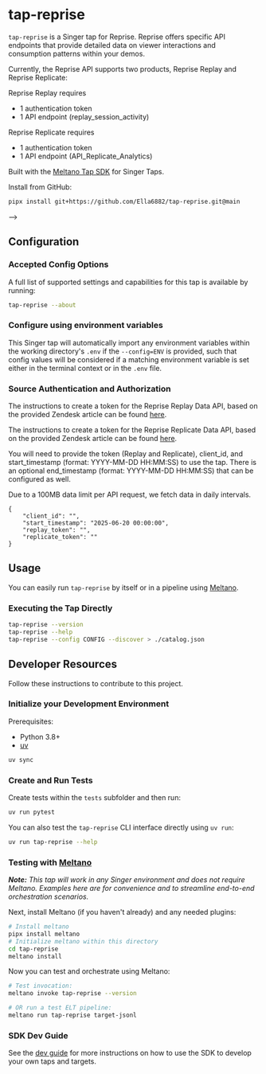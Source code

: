 # tap-reprise

`tap-reprise` is a Singer tap for Reprise. Reprise offers specific API endpoints that provide detailed data on viewer interactions and consumption patterns within your demos.

Currently, the Reprise API supports two products, Reprise Replay and Reprise Replicate:

Reprise Replay requires
- 1 authentication token 
- 1 API endpoint (replay_session_activity)

Reprise Replicate requires
- 1 authentication token 
- 1 API endpoint (API_Replicate_Analytics)

Built with the [Meltano Tap SDK](https://sdk.meltano.com) for Singer Taps.

Install from GitHub:

```bash
pipx install git+https://github.com/Ella6882/tap-reprise.git@main
```

-->

## Configuration

### Accepted Config Options

A full list of supported settings and capabilities for this
tap is available by running:

```bash
tap-reprise --about
```

### Configure using environment variables

This Singer tap will automatically import any environment variables within the working directory's
`.env` if the `--config=ENV` is provided, such that config values will be considered if a matching
environment variable is set either in the terminal context or in the `.env` file.

### Source Authentication and Authorization

The instructions to create a token for the Reprise Replay Data API, based on the provided Zendesk article can be found [here](https://reprise.zendesk.com/hc/en-us/articles/18940321925659-Replay-Data-API).

The instructions to create a token for the Reprise Replicate Data API, based on the provided Zendesk article can be found [here](https://reprise.zendesk.com/hc/en-us/articles/28931374746907-Replicate-Data-API).

You will need to provide the token (Replay and Replicate), client_id, and start_timestamp (format: YYYY-MM-DD HH:MM:SS) to use the tap. There is an optional end_timestamp (format: YYYY-MM-DD HH:MM:SS) that can be configured as well.

Due to a 100MB data limit per API request, we fetch data in daily intervals.

```
{
    "client_id": "",
    "start_timestamp": "2025-06-20 00:00:00",
    "replay_token": "",
    "replicate_token": ""
}
```

## Usage

You can easily run `tap-reprise` by itself or in a pipeline using [Meltano](https://meltano.com/).

### Executing the Tap Directly

```bash
tap-reprise --version
tap-reprise --help
tap-reprise --config CONFIG --discover > ./catalog.json
```

## Developer Resources

Follow these instructions to contribute to this project.

### Initialize your Development Environment

Prerequisites:

- Python 3.8+
- [uv](https://docs.astral.sh/uv/)

```bash
uv sync
```

### Create and Run Tests

Create tests within the `tests` subfolder and
  then run:

```bash
uv run pytest
```

You can also test the `tap-reprise` CLI interface directly using `uv run`:

```bash
uv run tap-reprise --help
```

### Testing with [Meltano](https://www.meltano.com)

_**Note:** This tap will work in any Singer environment and does not require Meltano.
Examples here are for convenience and to streamline end-to-end orchestration scenarios._

Next, install Meltano (if you haven't already) and any needed plugins:

```bash
# Install meltano
pipx install meltano
# Initialize meltano within this directory
cd tap-reprise
meltano install
```

Now you can test and orchestrate using Meltano:

```bash
# Test invocation:
meltano invoke tap-reprise --version

# OR run a test ELT pipeline:
meltano run tap-reprise target-jsonl
```

### SDK Dev Guide

See the [dev guide](https://sdk.meltano.com/en/latest/dev_guide.html) for more instructions on how to use the SDK to
develop your own taps and targets.
